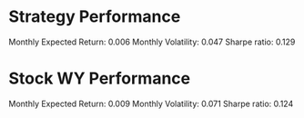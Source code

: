 # Strategy Performance
Monthly Expected Return: 0.006
Monthly Volatility: 0.047
Sharpe ratio: 0.129
# Stock WY Performance
Monthly Expected Return: 0.009
Monthly Volatility: 0.071
Sharpe ratio: 0.124
